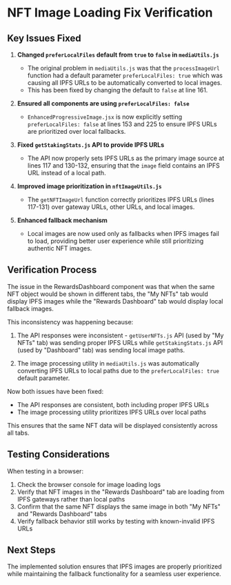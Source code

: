 # NFT Image Loading Fix Verification

## Key Issues Fixed

1. **Changed `preferLocalFiles` default from `true` to `false` in `mediaUtils.js`**
   - The original problem in `mediaUtils.js` was that the `processImageUrl` function had a default parameter `preferLocalFiles: true` which was causing all IPFS URLs to be automatically converted to local images.
   - This has been fixed by changing the default to `false` at line 161.

2. **Ensured all components are using `preferLocalFiles: false`**
   - `EnhancedProgressiveImage.jsx` is now explicitly setting `preferLocalFiles: false` at lines 153 and 225 to ensure IPFS URLs are prioritized over local fallbacks.

3. **Fixed `getStakingStats.js` API to provide IPFS URLs**
   - The API now properly sets IPFS URLs as the primary image source at lines 117 and 130-132, ensuring that the `image` field contains an IPFS URL instead of a local path.

4. **Improved image prioritization in `nftImageUtils.js`**
   - The `getNFTImageUrl` function correctly prioritizes IPFS URLs (lines 117-131) over gateway URLs, other URLs, and local images.

5. **Enhanced fallback mechanism**
   - Local images are now used only as fallbacks when IPFS images fail to load, providing better user experience while still prioritizing authentic NFT images.

## Verification Process

The issue in the RewardsDashboard component was that when the same NFT object would be shown in different tabs, the "My NFTs" tab would display IPFS images while the "Rewards Dashboard" tab would display local fallback images.

This inconsistency was happening because:

1. The API responses were inconsistent - `getUserNFTs.js` API (used by "My NFTs" tab) was sending proper IPFS URLs while `getStakingStats.js` API (used by "Dashboard" tab) was sending local image paths.

2. The image processing utility in `mediaUtils.js` was automatically converting IPFS URLs to local paths due to the `preferLocalFiles: true` default parameter.

Now both issues have been fixed:
- The API responses are consistent, both including proper IPFS URLs
- The image processing utility prioritizes IPFS URLs over local paths

This ensures that the same NFT data will be displayed consistently across all tabs.

## Testing Considerations

When testing in a browser:
1. Check the browser console for image loading logs
2. Verify that NFT images in the "Rewards Dashboard" tab are loading from IPFS gateways rather than local paths
3. Confirm that the same NFT displays the same image in both "My NFTs" and "Rewards Dashboard" tabs
4. Verify fallback behavior still works by testing with known-invalid IPFS URLs

## Next Steps

The implemented solution ensures that IPFS images are properly prioritized while maintaining the fallback functionality for a seamless user experience.